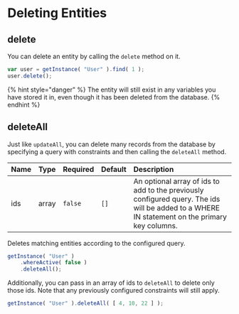 # Deleting Entities

## delete

You can delete an entity by calling the `delete` method on it.

```javascript
var user = getInstance( "User" ).find( 1 );
user.delete();
```

{% hint style="danger" %}
The entity will still exist in any variables you have stored it in, even though it has been deleted from the database.
{% endhint %}

## deleteAll

Just like `updateAll`, you can delete many records from the database by specifying a query with constraints and then calling the `deleteAll` method.

| Name | Type | Required | Default | Description |
| :--- | :--- | :--- | :--- | :--- |
| ids | array | `false` | `[]` | An optional array of ids to add to the previously configured query.  The ids will be added to a WHERE IN statement on the primary key columns. |

Deletes matching entities according to the configured query.

```javascript
getInstance( "User" )
    .whereActive( false )
    .deleteAll();
```

Additionally, you can pass in an array of ids to `deleteAll` to delete only those ids.  Note that any previously configured constraints will still apply.

```javascript
getInstance( "User" ).deleteAll( [ 4, 10, 22 ] );
```

